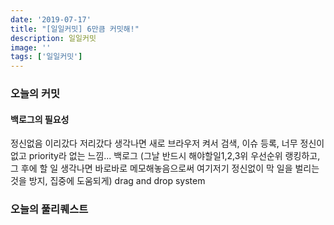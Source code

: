 ```yaml
---
date: '2019-07-17'
title: "[일일커밋] 6만큼 커밋해!"
description: 일일커밋
image: ''
tags: ['일일커밋']
---
```


### 오늘의 커밋

#### 백로그의 필요성
정신없음 이리갔다 저리갔다
생각나면 새로 브라우저 켜서 검색, 이슈 등록, 너무 정신이 없고
priority라 없는 느낌...
백로그 (그날 반드시 해야할일1,2,3위 우선순위 랭킹하고, 그 후에 할 일 생각나면 바로바로 메모해놓음으로써 여기저기 정신없이 막 일을 벌리는 것을 방지, 집중에 도움되게)
drag and drop system

### 오늘의 풀리퀘스트